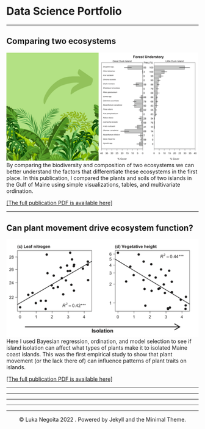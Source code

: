 # Data Science Portfolio
---

## Comparing two ecosystems

<center><img src="/images/Duck_islands_thumb.png"></center>
By comparing the biodiversity and composition of two ecosystems we can better understand the factors that differentiate these ecosystems in the first place. In this publication, I compared the plants and soils of two islands in the Gulf of Maine using simple visualizations, tables, and multivariate ordination. <br>

<a href="https://www.lukanegoita.com/uploads/1/3/5/3/13537361/negoita_et_al_2016b.pdf">[The full publication PDF is available here]</a>

---
## Can plant movement drive ecosystem function?

<center><img src="/images/Islands_Regression_thumb.png"></center>
Here I used Bayesian regression, ordination, and model selection to see if island isolation can affect what types of plants make it to isolated Maine coast islands. This was the first empirical study to show that plant movement (or the lack there of) can influence patterns of plant traits on islands.

<a href="https://www.lukanegoita.com/uploads/1/3/5/3/13537361/negoita_et_al-2016-ecography.pdf">[The full publication PDF is available here]</a>

---


---


---


---


---

<center>© Luka Negoita 2022 . Powered by Jekyll and the Minimal Theme.</center>
